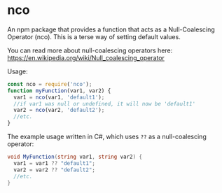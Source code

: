 # nco

An npm package that provides a function that acts as a Null-Coalescing
Operator (nco). This is a terse way of setting default values.

You can read more about null-coalescing operators here:
https://en.wikipedia.org/wiki/Null_coalescing_operator

Usage:
```js
const nco = require('nco');
function myFunction(var1, var2) {
  var1 = nco(var1, 'default1');
  //if var1 was null or undefined, it will now be 'default1'
  var2 = nco(var2, 'default2');
  //etc.
}
```

The example usage written in C#, which uses `??` as a null-coalescing operator:
```c#
void MyFunction(string var1, string var2) {
  var1 = var1 ?? "default1";
  var2 = var2 ?? "default2";
  //etc.
}
```
